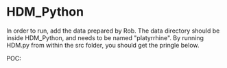 # HDM_Python

In order to run, add the data prepared by Rob. The data directory should be inside HDM_Python, and needs to be named "platyrrhine". By running HDM.py from within the src folder, you should get the pringle below.

POC:
